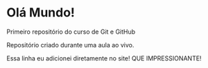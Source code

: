 # Olá Mundo!
 Primeiro repositório do curso de Git e GitHub

Repositório criado durante uma aula ao vivo.

Essa linha eu adicionei diretamente no site! QUE IMPRESSIONANTE!
